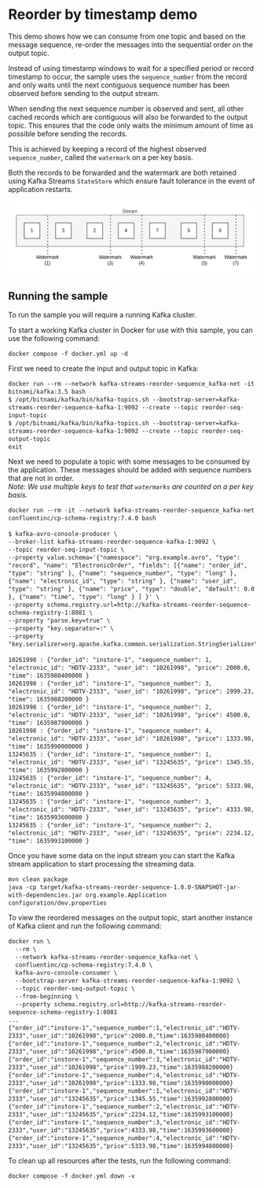 # Reorder by timestamp demo

This demo shows how we can consume from one topic and based on the message sequence, re-order the messages into the sequential order on the output topic.

Instead of using timestamp windows to wait for a specified period or record timestamp to occur, the sample uses the `sequence_number` from the record and only waits until the next contiguous sequence number has been observed before sending to the output stream.

When sending the next sequence number is observed and sent, all other cached records which are contiguous will also be forwarded to the output topic.  This ensures that the code only waits the minimum amount of time as possible before sending the records.

This is achieved by keeping a record of the highest observed `sequence_number`, called the `watermark` on a per key basis.

Both the records to be forwarded and the watermark are both retained using Kafka Streams `StateStore` which ensure fault tolerance in the event of application restarts.

![Reorder Sequence](images/streams-reorder-sequence.png)

## Running the sample

To run the sample you will require a running Kafka cluster.

To start a working Kafka cluster in Docker for use with this sample, you can use the following command:
```shell
docker compose -f docker.yml up -d
```

First we need to create the input and output topic in Kafka:
```shell
docker run --rm --network kafka-streams-reorder-sequence_kafka-net -it bitnami/kafka:3.5 bash 
$ /opt/bitnami/kafka/bin/kafka-topics.sh --bootstrap-server=kafka-streams-reorder-sequence-kafka-1:9092 --create --topic reorder-seq-input-topic
$ /opt/bitnami/kafka/bin/kafka-topics.sh --bootstrap-server=kafka-streams-reorder-sequence-kafka-1:9092 --create --topic reorder-seq-output-topic
exit
```

Next we need to populate a topic with some messages to be consumed by the application.  These messages should be added
with sequence numbers that are not in order.  
_Note: We use multiple keys to test that `watermarks` are counted on a per key basis._
```shell
docker run --rm -it --network kafka-streams-reorder-sequence_kafka-net confluentinc/cp-schema-registry:7.4.0 bash

$ kafka-avro-console-producer \
--broker-list kafka-streams-reorder-sequence-kafka-1:9092 \
--topic reorder-seq-input-topic \
--property value.schema='{"namespace": "org.example.avro", "type": "record", "name": "ElectronicOrder", "fields": [{"name": "order_id", "type": "string" }, {"name": "sequence_number", "type": "long" }, {"name": "electronic_id", "type": "string" }, {"name": "user_id", "type": "string" }, {"name": "price", "type": "double", "default": 0.0 }, {"name": "time", "type": "long" } ] }' \
--property schema.registry.url=http://kafka-streams-reorder-sequence-schema-registry-1:8081 \
--property "parse.key=true" \
--property "key.separator=:" \
--property "key.serializer=org.apache.kafka.common.serialization.StringSerializer"

10261998 : {"order_id": "instore-1", "sequence_number": 1, "electronic_id": "HDTV-2333", "user_id": "10261998", "price": 2000.0, "time": 1635980400000 }
10261998 : {"order_id": "instore-1", "sequence_number": 3, "electronic_id": "HDTV-2333", "user_id": "10261998", "price": 1999.23, "time": 1635988200000 }
10261998 : {"order_id": "instore-1", "sequence_number": 2, "electronic_id": "HDTV-2333", "user_id": "10261998", "price": 4500.0, "time": 1635987900000 }
10261998 : {"order_id": "instore-1", "sequence_number": 4, "electronic_id": "HDTV-2333", "user_id": "10261998", "price": 1333.98, "time": 1635990000000 }
13245635 : {"order_id": "instore-1", "sequence_number": 1, "electronic_id": "HDTV-2333", "user_id": "13245635", "price": 1345.55, "time": 1635992800000 }
13245635 : {"order_id": "instore-1", "sequence_number": 4, "electronic_id": "HDTV-2333", "user_id": "13245635", "price": 5333.98, "time": 1635994800000 }
13245635 : {"order_id": "instore-1", "sequence_number": 3, "electronic_id": "HDTV-2333", "user_id": "13245635", "price": 4333.98, "time": 1635993600000 }
13245635 : {"order_id": "instore-1", "sequence_number": 2, "electronic_id": "HDTV-2333", "user_id": "13245635", "price": 2234.12, "time": 1635993100000 }
```

Once you have some data on the input stream you can start the Kafka stream application to start processing the streaming data.
```shell
mvn clean package
java -cp target/kafka-streams-reorder-sequence-1.0.0-SNAPSHOT-jar-with-dependencies.jar org.example.Application configuration/dev.properties
```

To view the reordered messages on the output topic, start another instance of Kafka client and run the following command:
```shell
docker run \
  --rm \
  --network kafka-streams-reorder-sequence_kafka-net \
  confluentinc/cp-schema-registry:7.4.0 \
  kafka-avro-console-consumer \
  --bootstrap-server kafka-streams-reorder-sequence-kafka-1:9092 \
  --topic reorder-seq-output-topic \
  --from-beginning \
  --property schema.registry.url=http://kafka-streams-reorder-sequence-schema-registry-1:8081
...
{"order_id":"instore-1","sequence_number":1,"electronic_id":"HDTV-2333","user_id":"10261998","price":2000.0,"time":1635980400000}
{"order_id":"instore-1","sequence_number":2,"electronic_id":"HDTV-2333","user_id":"10261998","price":4500.0,"time":1635987900000}
{"order_id":"instore-1","sequence_number":3,"electronic_id":"HDTV-2333","user_id":"10261998","price":1999.23,"time":1635988200000}
{"order_id":"instore-1","sequence_number":4,"electronic_id":"HDTV-2333","user_id":"10261998","price":1333.98,"time":1635990000000}
{"order_id":"instore-1","sequence_number":1,"electronic_id":"HDTV-2333","user_id":"13245635","price":1345.55,"time":1635992800000}
{"order_id":"instore-1","sequence_number":2,"electronic_id":"HDTV-2333","user_id":"13245635","price":2234.12,"time":1635993100000}
{"order_id":"instore-1","sequence_number":3,"electronic_id":"HDTV-2333","user_id":"13245635","price":4333.98,"time":1635993600000}
{"order_id":"instore-1","sequence_number":4,"electronic_id":"HDTV-2333","user_id":"13245635","price":5333.98,"time":1635994800000}
```

To clean up all resources after the tests, run the following command:
```shell
docker compose -f docker.yml down -v
```